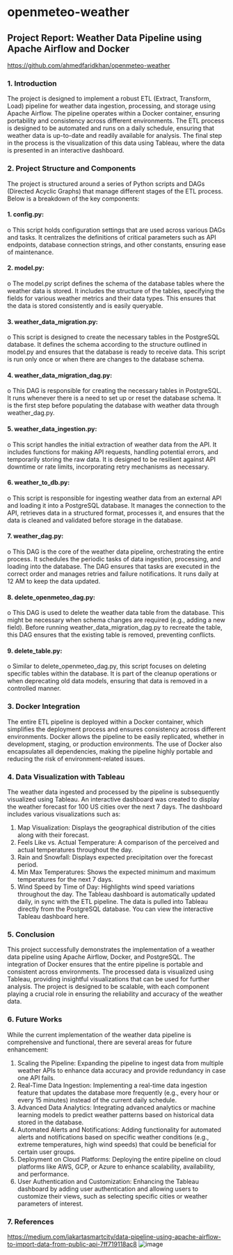 # openmeteo-weather

## Project Report: Weather Data Pipeline using Apache Airflow and Docker
https://github.com/ahmedfaridkhan/openmeteo-weather
### 1. Introduction
The project is designed to implement a robust ETL (Extract, Transform, Load) pipeline for weather data ingestion, processing, and storage using Apache Airflow. The pipeline operates within a Docker container, ensuring portability and consistency across different environments. The ETL process is designed to be automated and runs on a daily schedule, ensuring that weather data is up-to-date and readily available for analysis. The final step in the process is the visualization of this data using Tableau, where the data is presented in an interactive dashboard.
### 2. Project Structure and Components
The project is structured around a series of Python scripts and DAGs (Directed Acyclic Graphs) that manage different stages of the ETL process. Below is a breakdown of the key components:
#### 1.	config.py:
o	This script holds configuration settings that are used across various DAGs and tasks. It centralizes the definitions of critical parameters such as API endpoints, database connection strings, and other constants, ensuring ease of maintenance.
#### 2.	model.py:
o	The model.py script defines the schema of the database tables where the weather data is stored. It includes the structure of the tables, specifying the fields for various weather metrics and their data types. This ensures that the data is stored consistently and is easily queryable.
#### 3.	weather_data_migration.py:
o	This script is designed to create the necessary tables in the PostgreSQL database. It defines the schema according to the structure outlined in model.py and ensures that the database is ready to receive data. This script is run only once or when there are changes to the database schema.
#### 4.	weather_data_migration_dag.py:
o	This DAG is responsible for creating the necessary tables in PostgreSQL. It runs whenever there is a need to set up or reset the database schema. It is the first step before populating the database with weather data through weather_dag.py.
#### 5.	weather_data_ingestion.py:
o	This script handles the initial extraction of weather data from the API. It includes functions for making API requests, handling potential errors, and temporarily storing the raw data. It is designed to be resilient against API downtime or rate limits, incorporating retry mechanisms as necessary.
#### 6.	weather_to_db.py:
o	This script is responsible for ingesting weather data from an external API and loading it into a PostgreSQL database. It manages the connection to the API, retrieves data in a structured format, processes it, and ensures that the data is cleaned and validated before storage in the database.
#### 7.	weather_dag.py:
o	This DAG is the core of the weather data pipeline, orchestrating the entire process. It schedules the periodic tasks of data ingestion, processing, and loading into the database. The DAG ensures that tasks are executed in the correct order and manages retries and failure notifications. It runs daily at 12 AM to keep the data updated.
#### 8.	delete_openmeteo_dag.py:
o	This DAG is used to delete the weather data table from the database. This might be necessary when schema changes are required (e.g., adding a new field). Before running weather_data_migration_dag.py to recreate the table, this DAG ensures that the existing table is removed, preventing conflicts.
#### 9.	delete_table.py:
o	Similar to delete_openmeteo_dag.py, this script focuses on deleting specific tables within the database. It is part of the cleanup operations or when deprecating old data models, ensuring that data is removed in a controlled manner.
### 3. Docker Integration
The entire ETL pipeline is deployed within a Docker container, which simplifies the deployment process and ensures consistency across different environments. Docker allows the pipeline to be easily replicated, whether in development, staging, or production environments. The use of Docker also encapsulates all dependencies, making the pipeline highly portable and reducing the risk of environment-related issues.
### 4. Data Visualization with Tableau
The weather data ingested and processed by the pipeline is subsequently visualized using Tableau. An interactive dashboard was created to display the weather forecast for 100 US cities over the next 7 days. The dashboard includes various visualizations such as:
1.	Map Visualization: Displays the geographical distribution of the cities along with their forecast.
2.	Feels Like vs. Actual Temperature: A comparison of the perceived and actual temperatures throughout the day.
3.	Rain and Snowfall: Displays expected precipitation over the forecast period.
4.	Min Max Temperatures: Shows the expected minimum and maximum temperatures for the next 7 days.
5.	Wind Speed by Time of Day: Highlights wind speed variations throughout the day.
The Tableau dashboard is automatically updated daily, in sync with the ETL pipeline. The data is pulled into Tableau directly from the PostgreSQL database.
You can view the interactive Tableau dashboard here.
### 5. Conclusion
This project successfully demonstrates the implementation of a weather data pipeline using Apache Airflow, Docker, and PostgreSQL. The integration of Docker ensures that the entire pipeline is portable and consistent across environments. The processed data is visualized using Tableau, providing insightful visualizations that can be used for further analysis. The project is designed to be scalable, with each component playing a crucial role in ensuring the reliability and accuracy of the weather data.
### 6. Future Works
While the current implementation of the weather data pipeline is comprehensive and functional, there are several areas for future enhancement:
1.	Scaling the Pipeline: Expanding the pipeline to ingest data from multiple weather APIs to enhance data accuracy and provide redundancy in case one API fails.
2.	Real-Time Data Ingestion: Implementing a real-time data ingestion feature that updates the database more frequently (e.g., every hour or every 15 minutes) instead of the current daily schedule.
3.	Advanced Data Analytics: Integrating advanced analytics or machine learning models to predict weather patterns based on historical data stored in the database.
4.	Automated Alerts and Notifications: Adding functionality for automated alerts and notifications based on specific weather conditions (e.g., extreme temperatures, high wind speeds) that could be beneficial for certain user groups.
5.	Deployment on Cloud Platforms: Deploying the entire pipeline on cloud platforms like AWS, GCP, or Azure to enhance scalability, availability, and performance.
6.	User Authentication and Customization: Enhancing the Tableau dashboard by adding user authentication and allowing users to customize their views, such as selecting specific cities or weather parameters of interest.
### 7. References
https://medium.com/jakartasmartcity/data-pipeline-using-apache-airflow-to-import-data-from-public-api-7ff719118ac8
![image](https://github.com/user-attachments/assets/5818c410-f651-4014-9779-ba643c7f57b0)
